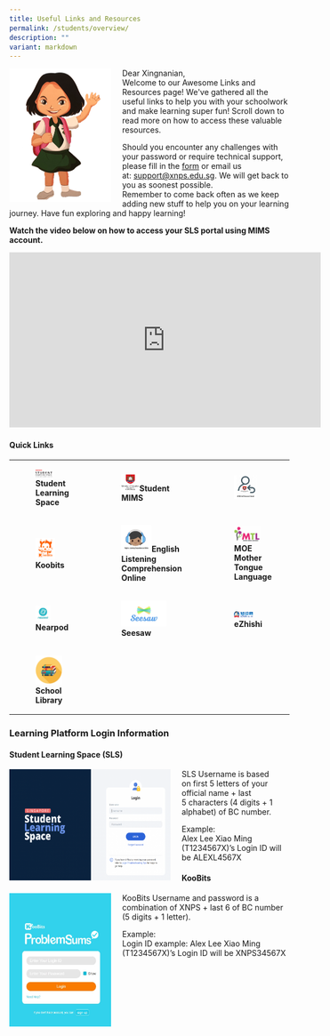 ```yaml
---
title: Useful Links and Resources
permalink: /students/overview/
description: ""
variant: markdown
---
```

<img src="/images/girl.png" style="width:183px;height:240px;margin-right:20px;" align="left">Dear Xingnanian,  
Welcome to our Awesome Links and Resources page! We've gathered all the useful links to help you with your schoolwork and make learning super fun! 
Scroll down to read more on how to access these valuable resources.

Should you encounter any challenges with your password or require technical support, please fill in the 
[form](https://form.gov.sg/62ddf9fb7eb7140012ad0588) or email us at:&nbsp;[support@xnps.edu.sg](http://support@xnps.edu.sg%20/). We will get back to you as soonest possible.    
  Remember to come back often as we keep adding new stuff to help you on your learning journey. 
  Have fun exploring and happy learning!
 
 **Watch the video below on how to access your SLS portal using MIMS account.**
 <iframe allowfullscreen="" allow="accelerometer; autoplay; clipboard-write; encrypted-media; gyroscope; picture-in-picture; web-share" frameborder="0" title="YouTube video player" src="https://www.youtube.com/embed/Ja_5cUVFF-w?si=bS6J1139l6l-Z3Kk" height="315" width="560"></iframe>
 
#### Quick Links






|  |  | |
| -------- | -------- | -------- |
| <figure><a href="https://vle.learning.moe.edu.sg/login"><img style="width:50%" src="/images/ul1.png"></a><b>Student Learning Space     | <figure><a href="https://workspace.google.com/dashboard"><img style="width:30%" src="/images/Students/mimsportal.png"></a><b>Student MIMS    | <figure><a href="https://portal.mims.moe.gov.sg/sspr/public/forgottenpassword?forceAuth=TRUE"><img style="width:60%" src="/images/Students/mims_password_reset.png"></a><b></b></figure> |
|  <figure><a href="https://member.koobits.com/"><img style="width:60%" src="/images/ul3.png"></a><b>Koobits</b></figure>	     |  <figure><a href="https://xingnan.of-stars.com/"><img style="width:50%" src="/images/ul4.png"></a><b>English Listening Comprehension Online</b></figure>  	     | <figure><a href="https://www.mtl.moe.edu.sg/"><img style="width:70%" src="/images/ul6.png"></a><b>MOE Mother Tongue Language</b></figure>     |
|  <figure><a href="https://nearpod.com/"><img style="width:45%" src="/images/ul7.png"></a><b>Nearpod</b></figure> 	     | <figure><a href="https://web.seesaw.me/"><img style="width:75%" src="/images/ul8.png"></a><b>Seesaw</b></figure>      | <figure><a href="https://www.ezhishi.net/Contents/"><img style="width:50%" src="/images/ul10.png"></a><b>eZhishi</b></figure>     |
|<figure><a href="https://staging.d24s03z0ob23eb.amplifyapp.com/students/school-library/"><img style="width:80%" src="/images/ul9.png"></a><b> School Library</b></figure>  | | |


	


















### Learning Platform Login Information 


#### Student Learning Space (SLS)

<p><a href="https://vle.learning.moe.edu.sg/login"><img src="/images/lp2.png" style="width:290px;height:200px;margin-right:20px;" align="left"></a></p> SLS Username is based on&nbsp;first 5&nbsp;letters of your official name +&nbsp;last 5&nbsp;characters (4 digits + 1 alphabet) of BC number.

  

 Example:  
Alex Lee Xiao Ming (T1234567X)’s Login ID will be&nbsp;ALEXL4567X


#### KooBits

<p><a href="https://vle.learning.moe.edu.sg/login"><img src="/images/lp3.png" style="width:183px;height:240px;margin-right:20px;" align="left"></a></p> KooBits Username and password is a combination of&nbsp;XNPS&nbsp;+&nbsp;last 6&nbsp;of BC number (5 digits + 1 letter).

 Example:  
Login ID example: Alex Lee Xiao Ming (T1234567X)’s Login ID will be&nbsp;XNPS34567X</b></figure></b></figure>